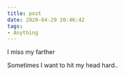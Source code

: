 ```yaml
---
title: post
date: 2020-04-29 20:46:42
tags:
- Anything
---
```


I miss my farther 

Sometimes I want to hit my head hard..

